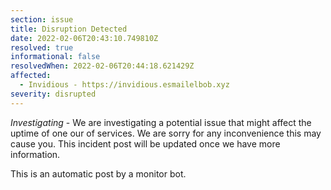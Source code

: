 ```yaml
---
section: issue
title: Disruption Detected
date: 2022-02-06T20:43:10.749810Z
resolved: true
informational: false
resolvedWhen: 2022-02-06T20:44:18.621429Z
affected:
  - Invidious - https://invidious.esmailelbob.xyz
severity: disrupted
---
```

*Investigating* - We are investigating a potential issue that might affect the uptime of one our of services. We are sorry for any inconvenience this may cause you. This incident post will be updated once we have more information.

This is an automatic post by a monitor bot.
        